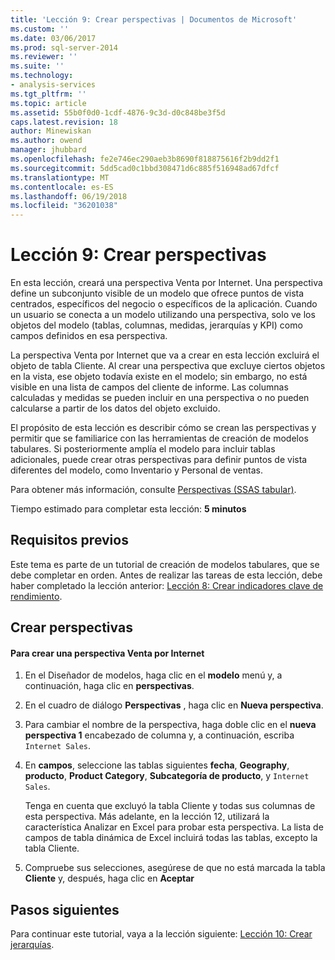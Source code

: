 ```yaml
---
title: 'Lección 9: Crear perspectivas | Documentos de Microsoft'
ms.custom: ''
ms.date: 03/06/2017
ms.prod: sql-server-2014
ms.reviewer: ''
ms.suite: ''
ms.technology:
- analysis-services
ms.tgt_pltfrm: ''
ms.topic: article
ms.assetid: 55b0f0d0-1cdf-4876-9c3d-d0c848be3f5d
caps.latest.revision: 18
author: Minewiskan
ms.author: owend
manager: jhubbard
ms.openlocfilehash: fe2e746ec290aeb3b8690f818875616f2b9dd2f1
ms.sourcegitcommit: 5dd5cad0c1bbd308471d6c885f516948ad67dfcf
ms.translationtype: MT
ms.contentlocale: es-ES
ms.lasthandoff: 06/19/2018
ms.locfileid: "36201038"
---
```

# <a name="lesson-9-create-perspectives"></a>Lección 9: Crear perspectivas
  En esta lección, creará una perspectiva Venta por Internet. Una perspectiva define un subconjunto visible de un modelo que ofrece puntos de vista centrados, específicos del negocio o específicos de la aplicación. Cuando un usuario se conecta a un modelo utilizando una perspectiva, solo ve los objetos del modelo (tablas, columnas, medidas, jerarquías y KPI) como campos definidos en esa perspectiva.  
  
 La perspectiva Venta por Internet que va a crear en esta lección excluirá el objeto de tabla Cliente. Al crear una perspectiva que excluye ciertos objetos en la vista, ese objeto todavía existe en el modelo; sin embargo, no está visible en una lista de campos del cliente de informe. Las columnas calculadas y medidas se pueden incluir en una perspectiva o no pueden calcularse a partir de los datos del objeto excluido.  
  
 El propósito de esta lección es describir cómo se crean las perspectivas y permitir que se familiarice con las herramientas de creación de modelos tabulares. Si posteriormente amplía el modelo para incluir tablas adicionales, puede crear otras perspectivas para definir puntos de vista diferentes del modelo, como Inventario y Personal de ventas.  
  
 Para obtener más información, consulte [Perspectivas &#40;SSAS tabular&#41;](tabular-models/perspectives-ssas-tabular.md).  
  
 Tiempo estimado para completar esta lección: **5 minutos**  
  
## <a name="prerequisites"></a>Requisitos previos  
 Este tema es parte de un tutorial de creación de modelos tabulares, que se debe completar en orden. Antes de realizar las tareas de esta lección, debe haber completado la lección anterior: [Lección 8: Crear indicadores clave de rendimiento](lesson-7-create-key-performance-indicators.md).  
  
## <a name="create-perspectives"></a>Crear perspectivas  
  
#### <a name="to-create-an-internet-sales-perspective"></a>Para crear una perspectiva Venta por Internet  
  
1.  En el Diseñador de modelos, haga clic en el **modelo** menú y, a continuación, haga clic en **perspectivas**.  
  
2.  En el cuadro de diálogo **Perspectivas** , haga clic en **Nueva perspectiva**.  
  
3.  Para cambiar el nombre de la perspectiva, haga doble clic en el **nueva perspectiva 1** encabezado de columna y, a continuación, escriba `Internet Sales`.  
  
4.  En **campos**, seleccione las tablas siguientes **fecha**, **Geography**, **producto**, **Product Category**, **Subcategoría de producto**, y `Internet Sales`.  
  
     Tenga en cuenta que excluyó la tabla Cliente y todas sus columnas de esta perspectiva. Más adelante, en la lección 12, utilizará la característica Analizar en Excel para probar esta perspectiva. La lista de campos de tabla dinámica de Excel incluirá todas las tablas, excepto la tabla Cliente.  
  
5.  Compruebe sus selecciones, asegúrese de que no está marcada la tabla **Cliente** y, después, haga clic en **Aceptar**  
  
## <a name="next-steps"></a>Pasos siguientes  
 Para continuar este tutorial, vaya a la lección siguiente: [Lección 10: Crear jerarquías](lesson-9-create-hierarchies.md).  
  
  
